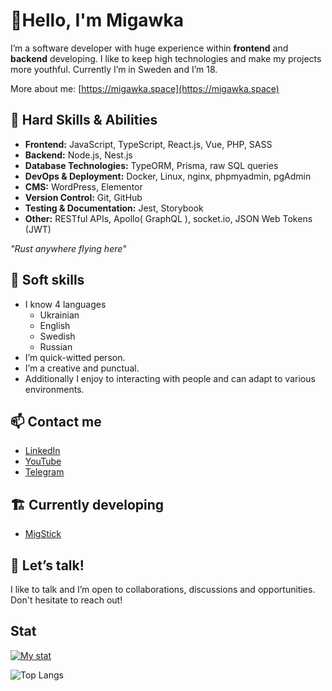 # 👋Hello, I'm Migawka

I’m a software developer with huge experience within **frontend** and **backend** developing. I like to keep high technologies and make my projects more youthful. Currently I’m in Sweden and I’m 18.

More about me: [https://migawka.space](https://migawka.space)

## 🔧 Hard Skills & Abilities

- **Frontend:** JavaScript, TypeScript, React.js, Vue, PHP, SASS
- **Backend:** Node.js, Nest.js
- **Database Technologies:** TypeORM, Prisma, raw SQL queries
- **DevOps & Deployment:** Docker, Linux, nginx, phpmyadmin, pgAdmin
- **CMS:** WordPress, Elementor
- **Version Control:** Git, GitHub
- **Testing & Documentation:** Jest, Storybook
- **Other:** RESTful APIs, Apollo( GraphQL ), socket.io, JSON Web Tokens (JWT)

*"Rust anywhere flying here"*

## 💬 Soft skills

- I know 4 languages
    - Ukrainian
    - English
    - Swedish
    - Russian
- I’m quick-witted person.
- I’m a creative and punctual.
- Additionally I enjoy to interacting with people and can adapt to various environments.

## 📫 Contact me

- [LinkedIn](https://www.linkedin.com/in/yevhen-klimov-625a4226a/)
- [YouTube](https://www.youtube.com/channel/UCrstUza8m8P9BsjJFTqRlxA)
- [Telegram](https://t.me/Migawk)

## 🏗️ Currently developing

- [MigStick](https://t.me/migstick_bot)

## 💬 Let’s talk!

I like to talk and I’m open to collaborations, discussions and opportunities. Don't hesitate to reach out!

## Stat
[![My stat](https://github-readme-stats.vercel.app/api?username=migawk&show_icons=true&theme=radical)](https://migawka.space)

![Top Langs](https://github-readme-stats.vercel.app/api/top-langs/?username=migawk&layout=pie&hide=css,html,sass,dockerfile,hack,twig)
